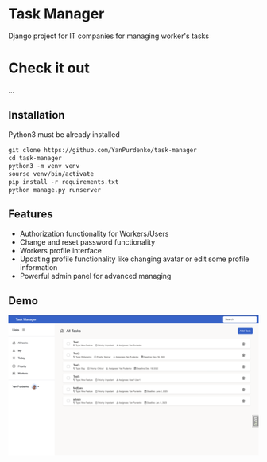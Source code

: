 # Task Manager

Django project for IT companies for managing worker's tasks


# Check it out

...


## Installation

Python3 must be already installed

```shell
git clone https://github.com/YanPurdenko/task-manager
cd task-manager
python3 -m venv venv
sourse venv/bin/activate
pip install -r requirements.txt
python manage.py runserver
```


## Features
- Authorization functionality for Workers/Users
- Change and reset password functionality
- Workers profile interface
- Updating profile functionality like changing avatar or edit some profile information
- Powerful admin panel for advanced managing


## Demo

![Website Interface](demo.png)
